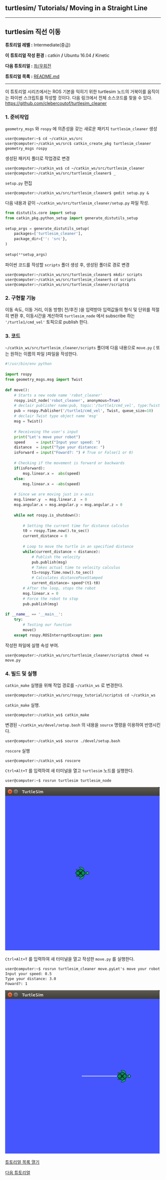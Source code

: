 ## turtlesim/ Tutorials/ Moving in a Straight Line



---

## turtlesim 직선 이동

**튜토리얼 레벨 :**  Intermediate(중급)

**이 튜토리얼 작성 환경 :**  catkin **/** Ubuntu 16.04 **/** Kinetic

**다음 튜토리얼 :** [좌/우회전](./mv_tb3_2_RotateLeftRight.md)

**튜토리얼 목록 :** [README.md](../README.md)

---

이 튜토리얼 시리즈에서는 ROS 기본을 익히기 위한 turtlesim 노드의 거북이를 움직이는 파이썬 스크립트를 작성할 것이다. 다음 링크에서 전체 소스코드를 찾을 수 있다. <https://github.com/clebercoutof/turtlesim_cleaner>



### 1. 준비작업

`geometry_msgs` 와  `rospy` 에 의존성을 갖는 새로운 패키지 `turtlesim_cleaner` 생성

```
user@computer:~$ cd ~/catkin_ws/src
user@computer:~/catkin_ws/src$ catkin_create_pkg turtlesim_cleaner geometry_msgs rospy
```

생성된 패키지 폴더로 작업경로 변경

```
user@computer:~/catkin_ws$ cd ~/catkin_ws/src/turtlesim_cleaner
user@computer:~/catkin_ws/src/turtlesim_cleaner$ _
```

`setup.py` 편집

```
user@computer:~/catkin_ws/src/turtlesim_cleaner$ gedit setup.py &
```

다음 내용과 같이 `~/catkin_ws/src/turtlesim_cleaner/setup.py` 파일 작성.

```python
from distutils.core import setup
from catkin_pkg.python_setup import generate_distutils_setup

setup_args = generate_distutils_setup(
    packages=['turtlesim_cleaner'],
    package_dir={'': 'src'},
)

setup(**setup_args)
```

파이썬 코드를 작성할 `scripts` 폴더 생성 후, 생성된 폴더로 경로 변경

```
user@computer:~/catkin_ws/src/turtlesim_cleaner$ mkdir scripts
user@computer:~/catkin_ws/src/turtlesim_cleaner$ cd scripts
user@computer:~/catkin_ws/src/turtlesim_cleaner/scripts$ 
```



### 2. 구현할 기능

이동 속도, 이동 거리, 이동 방향( 전/후진 )을 입력받아 입력값들의 형식 및 단위를 적절히 변환 후, 이동시간을 계산하여  `turtlesim_node` 에서 subscribe 하는 `'/turtle1/cmd_vel'` 토픽으로 publish 한다.



### 3. 코드

`~/catkin_ws/src/turtlesim_cleaner/scripts` 폴더에 다음 내용으로  `move.py` ( 또는 원하는 이름의 파일 )파일을 작성한다.

```python
#!/usr/bin/env python

import rospy
from geometry_msgs.msg import Twist

def move():
    # Starts a new node name 'robot_cleaner'
    rospy.init_node('robot_cleaner', anonymous=True)
    # declair publisher name:pub, topic:'/turtle1/cmd_vel', type:Twist
    pub = rospy.Publisher('/turtle1/cmd_vel', Twist, queue_size=10)
    # declair Twist type object name 'msg'
    msg = Twist()

    # Receiveing the user's input
    print("Let's move your robot")
    speed     = input("Input your speed: ")
    distance  = input("Type your distance: ")
    isForward = input("Foward?: ") # True or False(1 or 0)

    # Checking if the movement is forward or backwards
    if(isForward):
        msg.linear.x =  abs(speed)
    else:
        msg.linear.x = -abs(speed)
        
    # Since we are moving just in x-axis
    msg.linear.y  = msg.linear.z  = 0
    msg.angular.x = msg.angular.y = msg.angular.z = 0

    while not rospy.is_shutdown():

        # Setting the current time for distance calculus
        t0 = rospy.Time.now().to_sec()
        current_distance = 0

        # Loop to move the turtle in an specified distance
        while(current_distance < distance):
            # Publish the velocity
            pub.publish(msg)
            # Takes actual time to velocity calculus
            t1=rospy.Time.now().to_sec()
            # Calculates distancePoseStamped
            current_distance= speed*(t1-t0)
        # After the loop, stops the robot
        msg.linear.x = 0
        # Force the robot to stop
        pub.publish(msg)

if __name__ == '__main__':
    try:
        # Testing our function
        move()
    except rospy.ROSInterruptException: pass
```

작성한 파일에 실행 속성 부여.

```
user@computer:~/catkin_ws/src/turtlesim_cleaner/scripts$ chmod +x move.py
```



### 4. 빌드 및 실행

`catkin_make` 실행을 위해 작업 경로를 `~/catkin_ws` 로 변경한다.

```
user@computer:~/catkin_ws/src/rospy_tutorial/scripts$ cd ~/catkin_ws
```

`catkin_make` 실행.

```
user@computer:~/catkin_ws$ catkin_make
```

변경된  `~/catkin_ws/devel/setup.bash` 의 내용을 `source` 명령을 이용하여 반영시킨다.

```
user@computer:~/catkin_ws$ source ./devel/setup.bash
```



`roscore` 실행

```
user@computer:~/catkin_ws$ roscore
```



`Ctrl+Alt+T` 를 입력하여 새 터미널을 열고 `turtlesim` 노드를 실행한다.

```
user@computer:~$ rosrun turtlesim turtlesim_node
```

![대기중인 거북이](../img/move_py_1.png)



`Ctrl+Alt+T` 를 입력하여 새 터미널을 열고 작성한  `move.py` 를 실행한다. 

```
user@computer:~$ rosrun turtlesim_cleaner move.pyLet's move your robot
Input your speed: 0.5
Type your distance: 3.0
Foward?: 1
```

![직진하는거북이](../img/move_py_2.png)



[튜토리얼 목록 열기](../README.md)

[다음 튜토리얼](./mv_tutle_2_RotateLeftRight.md)







